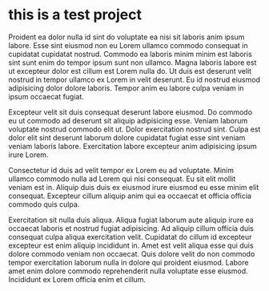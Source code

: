 # this is a test project

Proident ea dolor nulla id sint do voluptate ea nisi sit laboris anim ipsum labore. Esse sint eiusmod non eu Lorem ullamco commodo consequat in cupidatat cupidatat nostrud. Commodo ea laboris minim minim est laboris sint sunt enim do tempor ipsum sunt non ullamco. Magna laboris labore est ut excepteur dolor est cillum est Lorem nulla do. Ut duis est deserunt velit nostrud in tempor ullamco ex Lorem in velit deserunt. Eu id nostrud eiusmod adipisicing dolor dolore laboris. Tempor anim eu labore culpa veniam in ipsum occaecat fugiat.

Excepteur velit sit duis consequat deserunt labore eiusmod. Do commodo eu ut commodo ad deserunt sit aliquip adipisicing esse. Veniam laborum voluptate nostrud commodo elit ut. Dolor exercitation nostrud sint. Culpa est dolor elit sint deserunt laborum dolore cupidatat fugiat esse sint veniam veniam laboris labore. Exercitation labore excepteur anim adipisicing ipsum irure Lorem.

Consectetur id duis ad velit tempor ex Lorem eu ad voluptate. Minim ullamco commodo nulla ad Lorem qui nisi consequat. Eu sit elit mollit veniam est in. Aliquip duis duis ex eiusmod irure eiusmod eu esse minim elit consequat. Excepteur cillum aliquip anim qui ea occaecat et officia officia commodo quis culpa.

Exercitation sit nulla duis aliqua. Aliqua fugiat laborum aute aliquip irure ea occaecat laboris et nostrud fugiat adipisicing. Ad aliquip cillum officia duis consequat culpa aliqua exercitation velit. Cupidatat do cillum id excepteur excepteur est enim aliquip incididunt in. Amet est velit aliqua esse qui duis dolore commodo veniam non occaecat. Quis dolore velit do non commodo tempor exercitation laborum nulla in dolore qui proident eiusmod. Labore amet enim dolore commodo reprehenderit nulla voluptate esse eiusmod. Incididunt ex Lorem officia enim et cillum.
